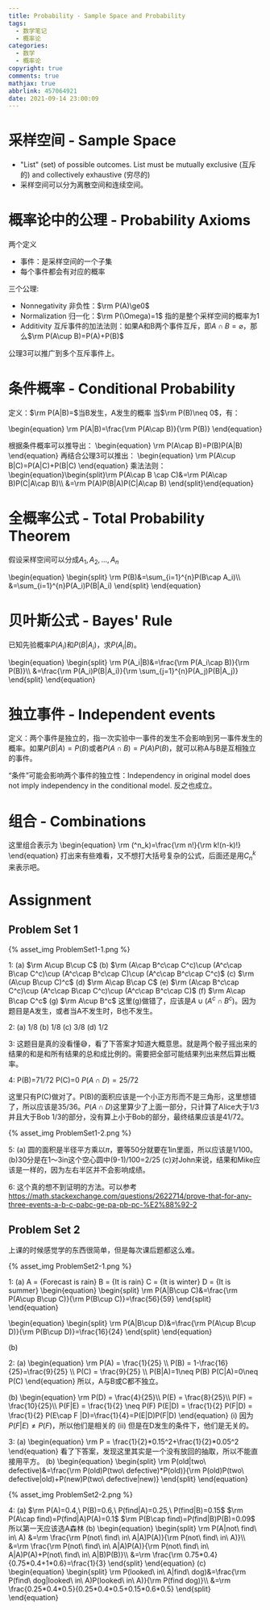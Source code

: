 ```yaml
---
title: Probability - Sample Space and Probability
tags:
  - 数学笔记
  - 概率论
categories:
  - 数学
  - 概率论
copyright: true
comments: true
mathjax: true
abbrlink: 457064921
date: 2021-09-14 23:00:09
---
```


# 采样空间 - Sample Space
* "List" (set) of possible outcomes. List must be mutually exclusive (互斥的) and collectively exhaustive (穷尽的)
* 采样空间可以分为离散空间和连续空间。

# 概率论中的公理 - Probability Axioms
两个定义
* 事件：是采样空间的一个子集
* 每个事件都会有对应的概率

三个公理:
* Nonnegativity 非负性：$\rm P(A)\ge0$
* Normalization 归一化：$\rm P(\Omega)=1$ 指的是整个采样空间的概率为1
* Additivity 互斥事件的加法法则：如果A和B两个事件互斥，即$A\cap B=\varnothing$，那么$\rm P(A\cup B)=P(A)+P(B)$

公理3可以推广到多个互斥事件上。

# 条件概率 - Conditional Probability
定义：$\rm P(A|B)=$当B发生，A发生的概率
当$\rm P(B)\neq 0$，有：

\begin{equation}
\rm 
P(A|B)=\frac{\rm P(A\cap B)}{\rm P(B)}
\end{equation}

根据条件概率可以推导出：
\begin{equation}
\rm 
P(A\cap B)=P(B)P(A|B)
\end{equation}
再结合公理3可以推出：
\begin{equation}
\rm 
P(A\cup B|C)=P(A|C)+P(B|C)
\end{equation}
乘法法则：
\begin{equation}\begin{split}\rm P(A\cap B \cap C)&=\rm P(A\cap B)P(C|A\cap B)\\\\
&=\rm P(A)P(B|A)P(C|A\cap B)
\end{split}\end{equation}

# 全概率公式 - Total Probability Theorem
假设采样空间可以分成${A_1,A_2,...,A_n}$

\begin{equation}
\begin{split}
\rm 
P(B)&=\sum_{i=1}^{n}P(B\cap A_i)\\\\
&=\sum_{i=1}^{n}P(A_i)P(B|A_i)
\end{split}
\end{equation}

# 贝叶斯公式 - Bayes' Rule
已知先验概率$P(A_i)$和$P(B|A_i)$，求$P(A_i|B)$。

\begin{equation}
\begin{split}
\rm 
P(A_i|B)&=\frac{\rm P(A_i\cap B)}{\rm P(B)}\\\\
&=\frac{\rm P(A_i)P(B|A_i)}{\rm \sum_{j=1}^{n}P(A_j)P(B|A_j)}
\end{split}
\end{equation}

# 独立事件 - Independent events
定义：两个事件是独立的，指一次实验中一事件的发生不会影响到另一事件发生的概率。如果$P(B|A)=P(B)$或者$P(A\cap B)=P(A)P(B)$，就可以称A与B是互相独立的事件。

“条件”可能会影响两个事件的独立性：Independency in original model does not imply independency in the conditional model. 反之也成立。

# 组合 - Combinations
这里组合表示为
\begin{equation}
\rm 
(^n_k)=\frac{\rm n!}{\rm k!(n-k)!}
\end{equation}
打出来有些难看，又不想打大括号复杂的公式，后面还是用$C_n^k$来表示吧。

# Assignment
## Problem Set 1

{% asset_img ProblemSet1-1.png %}

1:
(a) $\rm A\cup B\cup C$
(b) $\rm (A\cap B^c\cap C^c)\cup (A^c\cap B\cap C^c)\cup (A^c\cap B^c\cap C)\cup (A^c\cap B^c\cap C^c)$
(c) $\rm (A\cup B\cup C)^c$
(d) $\rm A\cap B\cap C$
(e) $\rm (A\cap B^c\cap C^c)\cup (A^c\cap B\cap C^c)\cup (A^c\cap B^c\cap C)$
(f) $\rm A\cap B\cap C^c$
(g) $\rm A\cup B^c$
这里(g)做错了，应该是$A\cup (A^c\cap B^c)$。因为题目是A发生，或者当A不发生时，B也不发生。

2:
(a) 1/8
(b) 1/8
(c) 3/8
(d) 1/2

3:
这题目是真的没看懂😅，看了下答案才知道大概意思。就是两个骰子摇出来的结果的和是和所有结果的总和成比例的。需要把全部可能结果列出来然后算出概率。

4:
P(B)=71/72
P(C)=0
$P(A\cap D)=25/72$

这里只有P(C)做对了。P(B)的面积应该是一个小正方形而不是三角形，这里想错了，所以应该是35/36。$P(A\cap D)$这里算少了上面一部分，只计算了Alice大于1/3并且大于Bob 1/3的部分，没有算上小于Bob的部分，最终结果应该是41/72。

{% asset_img ProblemSet1-2.png %}

5:
(a) 圆的面积是半径平方乘以$\pi$，要等50分就要在1in里面，所以应该是1/100。
(b)30分是在1～3in这个空心圆中(9-1)/100=2/25
(c)对John来说，结果和Mike应该是一样的，因为左右半区并不会影响成绩。

6:
这个真的想不到证明的方法。可以参考<https://math.stackexchange.com/questions/2622714/prove-that-for-any-three-events-a-b-c-pabc-ge-pa-pb-pc-%E2%88%92-2>

## Problem Set 2

上课的时候感觉学的东西很简单，但是每次课后题都这么难。

{% asset_img ProblemSet2-1.png %}

1:
(a) 
A = {Forecast is rain}
B = {It is rain}
C = {It is winter}
D = {It is summer}
\begin{equation}
\begin{split}
\rm
P(A|B\cup C)&=\frac{\rm P(A\cup B\cup C)}{\rm P(B\cup C)}=\frac{56}{59}
\end{split}
\end{equation}

\begin{equation}
\begin{split}
\rm
P(A|B\cup D)&=\frac{\rm P(A\cup B\cup D)}{\rm P(B\cup D)}=\frac{16}{24}
\end{split}
\end{equation}

(b)



2:
(a)
\begin{equation}
\rm
P(A) = \frac{1}{25} \\\\
P(B) = 1-\frac{16}{25}=\frac{9}{25} \\\\
P(C) = \frac{9}{25} \\\\
P(B|A)=1\neq P(B)
P(C|A)=0\neq P(C)
\end{equation}
所以，A与B或C都不独立。

(b)
\begin{equation}
\rm
P(D) = \frac{4}{25}\\\\
P(E) = \frac{8}{25}\\\\
P(F) = \frac{10}{25}\\\\
P(F|E) = \frac{1}{2} \neq P(F)
P(E|D) = \frac{1}{2}
P(F|D) = \frac{1}{2}
P(E\cap F |D)=\frac{1}{4}=P(E|D)P(F|D)
\end{equation}
(i) 因为$P(F|E)\neq P(F)$，所以他们是相关的
(ii) 但是在D发生的条件下，他们是无关的。

3:
(a)
\begin{equation}
\rm
P = \frac{1}{2}\*0.15^2+\frac{1}{2}\*0.05^2
\end{equation}
看了下答案，发现这里其实是一个没有放回的抽取，所以不能直接用平方。
(b)
\begin{equation}
\begin{split}
\rm
P(old|two\ defective)&=\frac{\rm P(old)P(two\ defective)*P(old)}{\rm P(old)P(two\ defective|old)+P(new)P(two\ defective|new)}
\end{split}
\end{equation}


{% asset_img ProblemSet2-2.png %}

4:
(a)
$\rm P(A)=0.4,\ P(B)=0.6,\ P(find|A)=0.25,\ P(find|B)=0.15$
$\rm P(A\cap find)=P(find|A)P(A)=0.1$
$\rm P(B\cap find)=P(find|B)P(B)=0.09$
所以第一天应该选A森林
(b)
\begin{equation}
\begin{split}
\rm
P(A|not\ find\ in\ A)
&=\rm \frac{\rm P(not\ find\ in\ A|A)P(A)}{\rm P(not\ find\ in\ A)}\\\\
&=\rm \frac{\rm P(not\ find\ in\ A|A)P(A)}{\rm P(not\ find\ in\ A|A)P(A)+P(not\ find\ in\ A|B)P(B)}\\\\
&=\rm \frac{\rm 0.75\*0.4}{0.75\*0.4+1\*0.6}=\frac{1}{3}
\end{split}
\end{equation}
(c)
\begin{equation}
\begin{split}
\rm P(looked\ in\ A|find\ dog)&=\frac{\rm P(find\ dog|looked\ in\ A)P(looked\ in\ A)}{\rm P(find dog)}\\\\
&=\rm \frac{0.25\*0.4\*0.5}{0.25\*0.4\*0.5+0.15\*0.6\*0.5}
\end{split}
\end{equation}
